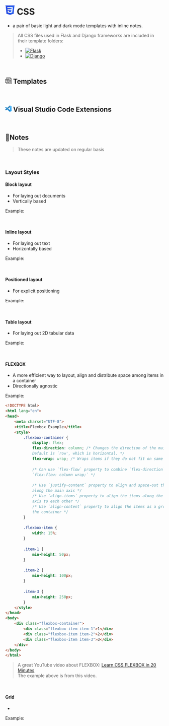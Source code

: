 # <img src="images/css3-30.png" alt="CSS"> CSS

- a pair of basic light and dark mode templates with inline notes.

> All CSS files used in Flask and Django frameworks are included in their
> template folders:
>
> - <a href="https://github.com/ilya0x/python-templates/tree/main/flask"><img
>   src="./images/flask-full-30.png" alt="Flask"></a>
> - <a href="https://github.com/ilya0x/python-templates/tree/main/django"><img
>   src="./images/django-full-30.png" alt="Django"></a>

<br>

## <img src="./images/template-20.png" alt="template"> Templates

<br>

## <img src="./images/vscode-20.png" alt="Flask"> Visual Studio Code Extensions

<br>

## 📝Notes

> These notes are updated on regular basis

<!--
TODO: Table of Contents
-->

<br>

### Layout Styles

#### Block layout

- For laying out documents
- Vertically based

Example:

<br>

#### Inline layout

- For laying out text
- Horizontally based

Example:

<br>

#### Positioned layout

- For explicit positioning

Example:

<br>

#### Table layout

- For laying out 2D tabular data

Example:

<br>

#### FLEXBOX

- A more efficient way to layout, align and distribute space among items in a container
- Directionally agnostic

Example:

``` html
<!DOCTYPE html>
<html lang="en">
<head>
    <meta charset="UTF-8">
    <title>Flexbox Example</title>
    <style>
        .flexbox-container {
            display: flex;
            flex-direction: column; /* Changes the direction of the main axis.
            Default is `row', which is horizontal. */
            flex-wrap: wrap; /* Wraps items if they do not fit on same line */

            /* Can use `flex-flow` property to combine `flex-direction` and `flex-wrap`:
            `flex-flow: column wrap;` */

            /* Use `justify-content` property to align and space-out the items 
            along the main axis */
            /* Use `align-items` property to align the items along the cross 
            axis to each other */
            /* Use `align-content` property to align the items as a group inside
            the container */
        }

        .flexbox-item {
            width: 15%;
        }

        .item-1 {
            min-height: 50px;
        }

        .item-2 {
            min-height: 100px;
        }

        .item-3 {
            min-height: 250px;
        }
    </style>
</head>
<body>
    <div class="flexbox-container">
        <div class="flexbox-item item-1">1</div>
        <div class="flexbox-item item-2">2</div>
        <div class="flexbox-item item-3">3</div>
    </div>
</body>
</html>
```

> A great YouTube video about FLEXBOX: [Learn CSS FLEXBOX in 20 Minutes](https://youtu.be/qqDH0T6K5gY?si=o3zWeCvcnTXlgQfB)<br>
> The example above is from this video.
<br>

#### Grid

-

Example:

<br>
